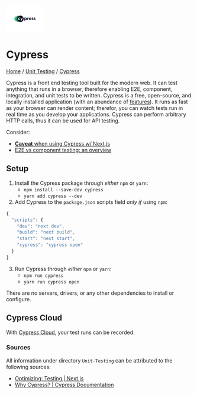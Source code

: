 <img src="./images/cypress-logo.png" width=100px alt="Cypress Logo"/>

# Cypress

[Home](../../Readme.md) / [Unit Testing](../unit-testing.md) / [Cypress](cypress.md)

Cypress is a front end testing tool built for the modern web. It can test anything that runs in a browser, therefore enabling E2E, component, integration, and unit tests to be written. Cypress is a free, open-source, and locally installed application (with an abundance of [features](https://docs.cypress.io/guides/overview/why-cypress#Features)). It runs as fast as your browser can render content; therefor, you can watch tests run in real time as you develop your applications. Cypress can perform arbitrary HTTP calls, thus it can be used for API testing.

Consider:
- [**Caveat** when using Cypress w/ Next.js](https://docs.cypress.io/guides/component-testing/react/overview#Nextjs-Caveats)
- [E2E vs component testing: an overview](https://docs.cypress.io/guides/core-concepts/testing-types#Testing-Type-Comparison)

## Setup

1. Install the Cypress package through *either* `npm` or `yarn`:
    - `npm install --save-dev cypress`
    - `yarn add cypress --dev`
2. Add Cypress to the `package.json` scripts field *only if* using `npm`: 
```ts
{
  "scripts": {
    "dev": "next dev",
    "build": "next build",
    "start": "next start",
    "cypress": "cypress open"
  }
}
```
3. Run Cypress through *either* `npm` or `yarn`: 
    - `npm run cypress`
    - `yarn run cypress open`

There are no servers, drivers, or any other dependencies to install or configure.

## Cypress Cloud

With [Cypress Cloud](https://docs.cypress.io/guides/cloud/introduction), your test runs can be recorded.

### Sources

All information under directory `Unit-Testing` can be attributed to the following sources:
- [Optimizing: Testing | Next.js](https://nextjs.org/docs/pages/building-your-application/optimizing/testing)
- [Why Cypress? | Cypress Documentation](https://docs.cypress.io/guides/overview/why-cypress)